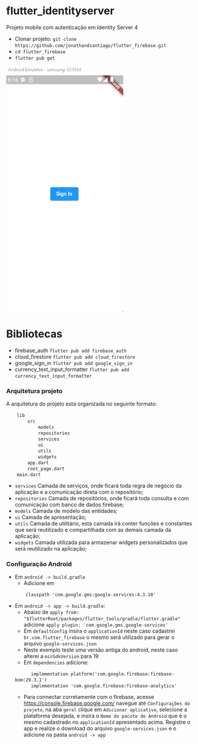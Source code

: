 # flutter_identityserver

Projeto mobile com autenticação em Identity Server 4
* Clonar projeto: `git clone https://github.com/jonathandsantiago/flutter_firebase.git`
* `cd flutter_firebase`
* `flutter pub get` 

![](https://github.com/jonathandsantiago/flutter_firebase/blob/main/assets/images/app.gif)

# Bibliotecas
* firebase_auth `flutter pub add firebase_auth`
* cloud_firestore `flutter pub add cloud_firestore`
* google_sign_in `flutter pub add google_sign_in`
* currency_text_input_formatter `flutter pub add currency_text_input_formatter`

### Arquitetura projeto
A arquitetura do projeto esta organizada no seguinte formato:
```
    lib
        src
            models
            repositories
            services
            ui
            utils
            widgets
        app.dart
        root_page.dart
    main.dart
```
* `services` Camada de serviços, onde ficará toda regra de negócio da aplicação e a comunicação direta com o repositório;
* `repositories` Camada de repositórios, onde ficará toda consulta e com comunicação com banco de dados firebase;
* `models` Camada de modelo das entidades;
* `ui` Camada de apresentação;
* `utils` Camada de utilitário, esta camada irá conter funções e constantes que será reutilizado e compartilhada com as demais camada da aplicação;
* `widgets` Camada utilizada para armazenar widgets personalizados que será reutilizado na aplicação;
    
### Configuração Android
* Em `android -> build.gradle`
    * Adicione em <dependencies>
    ```
        classpath 'com.google.gms:google-services:4.3.10'
    ```
* Em `android -> app -> build.gradle`: 
    * Abaixo de `apply from: "$flutterRoot/packages/flutter_tools/gradle/flutter.gradle"` adicione `apply plugin: 'com.google.gms.google-services'`
    * Em `defaultConfig` insira o `applicationId` neste caso cadastrei `br.com.flutter_firebase` o mesmo será utilizado para gerar o arquivo `google-services.json`
    * Neste exemplo teste uma versão antiga do android, neste caso alterei a `minSdkVersion` para 19
    * Em `dependencies` adicione:
    ```
          implementation platform('com.google.firebase:firebase-bom:29.3.1')
          implementation 'com.google.firebase:firebase-analytics'
    ```
    * Para connectar corretamente com o firebase, acesse https://console.firebase.google.com/ navegue até `Configurações do projeto`, na aba `geral`
    clique em `Adicionar aplicativo`, selecione a plataforma desejada, e insira o `Nome do pacote do Android` que é o mesmo cadastrado no `applicationId` apresentado acima.
    Registre o app e realize o download do arquivo `google-services.json` e o adicione na pasta `android -> app`
